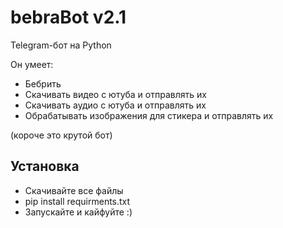 # bebraBot v2.1
Telegram-бот на Python

Он умеет:
- Бебрить
- Скачивать видео с ютуба и отправлять их
- Скачивать аудио с ютуба и отправлять их
- Обрабатывать изображения для стикера и отправлять их

(короче это крутой бот)

## Установка
- Скачивайте все файлы
- pip install requirments.txt
- Запускайте и кайфуйте :)
